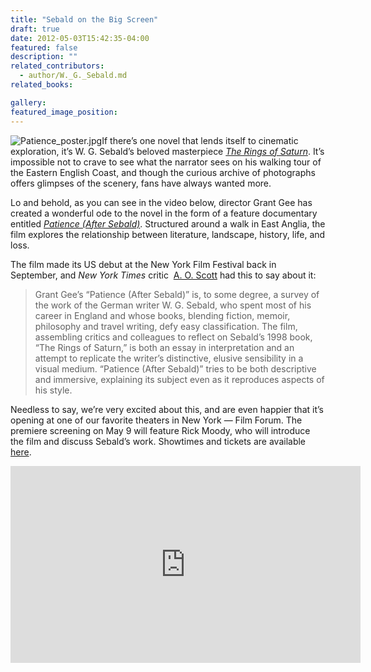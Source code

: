 ```yaml
---
title: "Sebald on the Big Screen"
draft: true
date: 2012-05-03T15:42:35-04:00
featured: false
description: ""
related_contributors:
  - author/W._G._Sebald.md
related_books:

gallery:
featured_image_position:
---
```


![Patience_poster.jpg](https://www.ndbooks.com/images/journal/Patience_poster.jpg)If there’s one novel that lends itself to cinematic exploration, it’s W. G. Sebald’s beloved masterpiece [_The Rings of Saturn_](http://ndbooks.com/book/the-rings-of-saturn). It’s impossible not to crave to see what the narrator sees on his walking tour of the Eastern English Coast, and though the curious archive of photographs offers glimpses of the scenery, fans have always wanted more. 

Lo and behold, as you can see in the video below, director Grant Gee has created a wonderful ode to the novel in the form of a feature documentary entitled [_Patience (After Sebald)_](http://www.cinemaguild.com/patienceaftersebald/index.html). Structured around a walk in East Anglia, the film explores the relationship between literature, landscape, history, life, and loss. 

The film made its US debut at the New York Film Festival back in September, and _New York Times_ critic  [A. O. Scott](http://www.nytimes.com/2011/10/01/movies/documentaries-at-the-new-york-film-festival.html) had this to say about it:

> Grant Gee’s “Patience (After Sebald)” is, to some degree, a survey of the work of the German writer W. G. Sebald, who spent most of his career in England and whose books, blending fiction, memoir, philosophy and travel writing, defy easy classification. The film, assembling critics and colleagues to reflect on Sebald’s 1998 book, “The Rings of Saturn,” is both an essay in interpretation and an attempt to replicate the writer’s distinctive, elusive sensibility in a visual medium. “Patience (After Sebald)” tries to be both descriptive and immersive, explaining its subject even as it reproduces aspects of his style.

Needless to say, we’re very excited about this, and are even happier that it’s opening at one of our favorite theaters in New York — Film Forum. The premiere screening on May 9 will feature Rick Moody, who will introduce the film and discuss Sebald’s work. Showtimes and tickets are available [here](http://www.filmforum.org/movies/more/patience_after_sebal).

<iframe width="560" height="315" src="http://www.youtube.com/embed/pftG3sr2X9o" frameborder="0" allowfullscreen=""></iframe>
